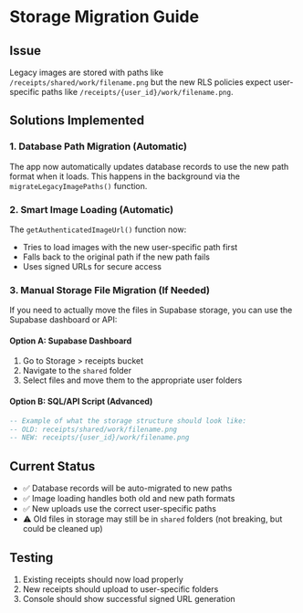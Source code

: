 # Storage Migration Guide

## Issue
Legacy images are stored with paths like `/receipts/shared/work/filename.png` but the new RLS policies expect user-specific paths like `/receipts/{user_id}/work/filename.png`.

## Solutions Implemented

### 1. Database Path Migration (Automatic)
The app now automatically updates database records to use the new path format when it loads. This happens in the background via the `migrateLegacyImagePaths()` function.

### 2. Smart Image Loading (Automatic)
The `getAuthenticatedImageUrl()` function now:
- Tries to load images with the new user-specific path first
- Falls back to the original path if the new path fails
- Uses signed URLs for secure access

### 3. Manual Storage File Migration (If Needed)

If you need to actually move the files in Supabase storage, you can use the Supabase dashboard or API:

#### Option A: Supabase Dashboard
1. Go to Storage > receipts bucket
2. Navigate to the `shared` folder
3. Select files and move them to the appropriate user folders

#### Option B: SQL/API Script (Advanced)
```sql
-- Example of what the storage structure should look like:
-- OLD: receipts/shared/work/filename.png
-- NEW: receipts/{user_id}/work/filename.png
```

## Current Status
- ✅ Database records will be auto-migrated to new paths
- ✅ Image loading handles both old and new path formats
- ✅ New uploads use the correct user-specific paths
- ⚠️ Old files in storage may still be in `shared` folders (not breaking, but could be cleaned up)

## Testing
1. Existing receipts should now load properly
2. New receipts should upload to user-specific folders
3. Console should show successful signed URL generation